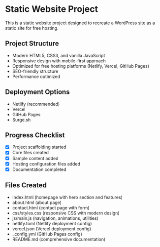 # Static Website Project

This is a static website project designed to recreate a WordPress site as a static site for free hosting.

## Project Structure
- Modern HTML5, CSS3, and vanilla JavaScript
- Responsive design with mobile-first approach
- Optimized for free hosting platforms (Netlify, Vercel, GitHub Pages)
- SEO-friendly structure
- Performance optimized

## Deployment Options
- Netlify (recommended)
- Vercel
- GitHub Pages
- Surge.sh

## Progress Checklist
- [x] Project scaffolding started
- [x] Core files created
- [x] Sample content added
- [x] Hosting configuration files added
- [x] Documentation completed

## Files Created
- index.html (homepage with hero section and features)
- about.html (about page)
- contact.html (contact page with form)
- css/styles.css (responsive CSS with modern design)
- js/main.js (navigation, animations, utilities)
- netlify.toml (Netlify deployment config)
- vercel.json (Vercel deployment config)
- _config.yml (GitHub Pages config)
- README.md (comprehensive documentation)
